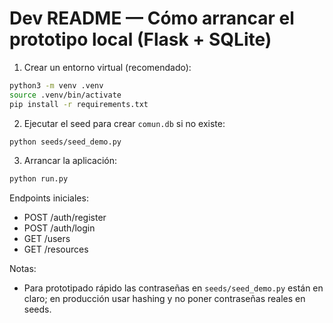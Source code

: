 # Dev README — Cómo arrancar el prototipo local (Flask + SQLite)

1. Crear un entorno virtual (recomendado):

```bash
python3 -m venv .venv
source .venv/bin/activate
pip install -r requirements.txt
```

2. Ejecutar el seed para crear `comun.db` si no existe:

```bash
python seeds/seed_demo.py
```

3. Arrancar la aplicación:

```bash
python run.py
```

Endpoints iniciales:

- POST /auth/register
- POST /auth/login
- GET /users
- GET /resources

Notas:

- Para prototipado rápido las contraseñas en `seeds/seed_demo.py` están en claro; en producción usar hashing y no poner contraseñas reales en seeds.
